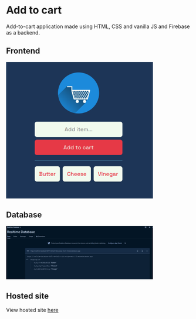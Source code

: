 # Add to cart

Add-to-cart application made using HTML, CSS and vanilla JS and Firebase as a backend.

## Frontend

<img src="./assets/screenshot.png" width="400">

## Database

<img src="./assets/firebase-backend.png" width="400">

## Hosted site

View hosted site [here](https://jarabi.github.io/add-to-cart/)